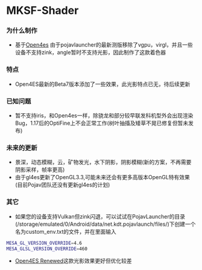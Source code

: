 # MKSF-Shader

### 为什么制作

* 基于[Open4es](https://github.com/Open4Es/Open4Es-Shader-Android)
由于pojavlauncher的最新测版移除了vgpu，virgl，并且一些设备不支持zink，angle暂时不支持光影，因此制作了这款着色器

### 特点

* Open4ES最新的Beta7版本添加了一些效果，此光影特点已无，待后续更新

### 已知问题

* 暂不支持iris，和Open4es一样，除骁龙和部分较早联发科机型外会出现渲染Bug，1.17后的OptiFine上不会正常工作(树叶抽搐及矮草不晃已修复但暂未发布)

### 未来的更新

* 景深，动态模糊，云，矿物发光，水下阴影，阴影模糊(新的方案，不再需要阴影采样，帧率更高)
* 由于gl4es更新了OpenGL3.3,可能未来还会有更多高版本OpenGL特有效果(目前Pojav团队还没有更新gl4es的计划)


### 其它
* 如果您的设备支持Vulkan但zink闪退，可以试试在PojavLauncher的目录(/storage/emulated/0/Android/data/net.kdt.pojavlaunch/files/)下创建一个名为custom_env.txt的文件，并在里面输入
```bash
MESA_GL_VERSION_OVERRIDE=4.6
MESA_GLSL_VERSION_OVERRIDE=460
```
* [Open4ES Renewed](https://modrinth.com/shader/open4es-renewed)这款光影效果更好但优化较差